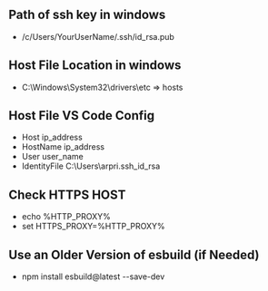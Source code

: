 ## Path of ssh key in windows
- /c/Users/YourUserName/.ssh/id_rsa.pub
## Host File Location in windows 
- C:\Windows\System32\drivers\etc   => hosts

## Host File VS Code Config
-  Host ip_address
-  HostName ip_address
-  User user_name
-  IdentityFile C:\Users\arpri\.ssh\_id_rsa

## Check HTTPS HOST
- echo %HTTP_PROXY%
- set HTTPS_PROXY=%HTTP_PROXY%

## Use an Older Version of esbuild (if Needed)
- npm install esbuild@latest --save-dev

